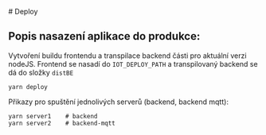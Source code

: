 # Deploy

## Popis nasazení aplikace do produkce:
Vytvoření buildu frontendu a transpilace backend části pro aktuální verzi nodeJS. Frontend se nasadí do `IOT_DEPLOY_PATH` a transpilovaný backend se dá do složky `distBE`
```
yarn deploy
```
Přikazy pro spuštění jednolivých serverů (backend, backend mqtt):
```
yarn server1    # backend
yarn server2    # backend-mqtt
```